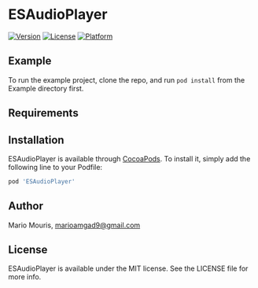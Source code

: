 # ESAudioPlayer

[![Version](https://img.shields.io/cocoapods/v/ESAudioPlayer.svg?style=flat)](https://cocoapods.org/pods/ESAudioPlayer)
[![License](https://img.shields.io/cocoapods/l/ESAudioPlayer.svg?style=flat)](https://cocoapods.org/pods/ESAudioPlayer)
[![Platform](https://img.shields.io/cocoapods/p/ESAudioPlayer.svg?style=flat)](https://cocoapods.org/pods/ESAudioPlayer)

## Example

To run the example project, clone the repo, and run `pod install` from the Example directory first.

## Requirements

## Installation

ESAudioPlayer is available through [CocoaPods](https://cocoapods.org). To install
it, simply add the following line to your Podfile:

```ruby
pod 'ESAudioPlayer'
```

## Author

Mario Mouris, marioamgad9@gmail.com

## License

ESAudioPlayer is available under the MIT license. See the LICENSE file for more info.
